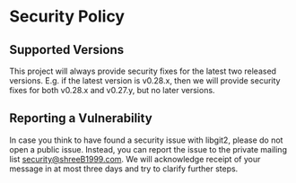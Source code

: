 # Security Policy

## Supported Versions

This project will always provide security fixes for the latest two released
versions. E.g. if the latest version is v0.28.x, then we will provide security
fixes for both v0.28.x and v0.27.y, but no later versions.

## Reporting a Vulnerability

In case you think to have found a security issue with libgit2, please do not
open a public issue.  Instead, you can report the issue to the private mailing
list [security@shreeB1999.com](mailto:security@shreeB1999.com). We will acknowledge
receipt of your message in at most three days and try to clarify further steps.

